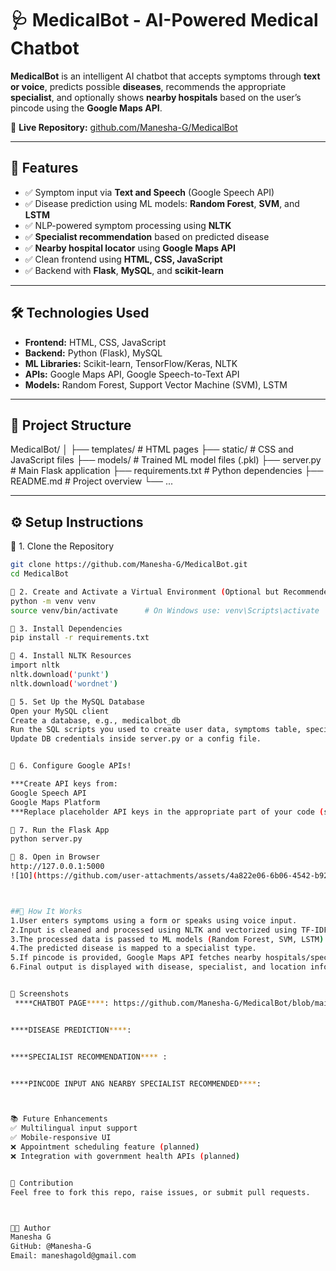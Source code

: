 # 🩺 MedicalBot - AI-Powered Medical Chatbot

**MedicalBot** is an intelligent AI chatbot that accepts symptoms through **text or voice**, predicts possible **diseases**, recommends the appropriate **specialist**, and optionally shows **nearby hospitals** based on the user’s pincode using the **Google Maps API**.

🔗 **Live Repository:** [github.com/Manesha-G/MedicalBot](https://github.com/Manesha-G/MedicalBot)

---

## 🚀 Features

- ✅ Symptom input via **Text and Speech** (Google Speech API)
- ✅ Disease prediction using ML models: **Random Forest**, **SVM**, and **LSTM**
- ✅ NLP-powered symptom processing using **NLTK**
- ✅ **Specialist recommendation** based on predicted disease
- ✅ **Nearby hospital locator** using **Google Maps API**
- ✅ Clean frontend using **HTML, CSS, JavaScript**
- ✅ Backend with **Flask**, **MySQL**, and **scikit-learn**

---

## 🛠️ Technologies Used

- **Frontend:** HTML, CSS, JavaScript
- **Backend:** Python (Flask), MySQL
- **ML Libraries:** Scikit-learn, TensorFlow/Keras, NLTK
- **APIs:** Google Maps API, Google Speech-to-Text API
- **Models:** Random Forest, Support Vector Machine (SVM), LSTM

---

## 📁 Project Structure

MedicalBot/
│
├── templates/ # HTML pages
├── static/ # CSS and JavaScript files
├── models/ # Trained ML model files (.pkl)
├── server.py # Main Flask application
├── requirements.txt # Python dependencies
├── README.md # Project overview
└── ...


---

## ⚙️ Setup Instructions

🔹 1. Clone the Repository

```bash
git clone https://github.com/Manesha-G/MedicalBot.git
cd MedicalBot

🔹 2. Create and Activate a Virtual Environment (Optional but Recommended)
python -m venv venv
source venv/bin/activate      # On Windows use: venv\Scripts\activate

🔹 3. Install Dependencies
pip install -r requirements.txt

🔹 4. Install NLTK Resources
import nltk
nltk.download('punkt')
nltk.download('wordnet')

🔹 5. Set Up the MySQL Database
Open your MySQL client
Create a database, e.g., medicalbot_db
Run the SQL scripts you used to create user data, symptoms table, specialist mapping, etc.
Update DB credentials inside server.py or a config file.


🔹 6. Configure Google APIs!

***Create API keys from:
Google Speech API
Google Maps Platform
***Replace placeholder API keys in the appropriate part of your code (server.py or config file).

🔹 7. Run the Flask App
python server.py

🔹 8. Open in Browser
http://127.0.0.1:5000
![1O](https://github.com/user-attachments/assets/4a822e06-6b06-4542-b92d-a86d3f680db5)



##🧪 How It Works
1.User enters symptoms using a form or speaks using voice input.
2.Input is cleaned and processed using NLTK and vectorized using TF-IDF.
3.The processed data is passed to ML models (Random Forest, SVM, LSTM).
4.The predicted disease is mapped to a specialist type.
5.If pincode is provided, Google Maps API fetches nearby hospitals/specialists.
6.Final output is displayed with disease, specialist, and location info.


📸 Screenshots
 ****CHATBOT PAGE****: https://github.com/Manesha-G/MedicalBot/blob/main/Medicalbotpage.jpeg


****DISEASE PREDICTION****:


****SPECIALIST RECOMMENDATION**** :


****PINCODE INPUT ANG NEARBY SPECIALIST RECOMMENDED****: 



📚 Future Enhancements
✅ Multilingual input support
✅ Mobile-responsive UI
❌ Appointment scheduling feature (planned)
❌ Integration with government health APIs (planned)


🤝 Contribution
Feel free to fork this repo, raise issues, or submit pull requests.



👩‍💻 Author
Manesha G
GitHub: @Manesha-G
Email: maneshagold@gmail.com




